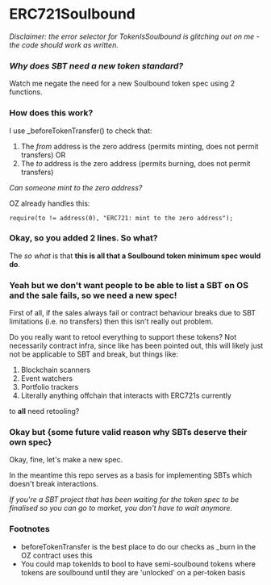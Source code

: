 # ERC721Soulbound

*Disclaimer: the error selector for TokenIsSoulbound is glitching out on me - the code should work as written.*

### *Why does SBT need a new token standard?*

Watch me negate the need for a new Soulbound token spec using 2 functions.

### How does this work?

I use _beforeTokenTransfer() to check that:

1) The *from* address is the zero address (permits minting, does not permit transfers)
OR
2) The *to* address is the zero address (permits burning, does not permit transfers)

*Can someone mint to the zero address?*

OZ already handles this:

`require(to != address(0), "ERC721: mint to the zero address");`

### Okay, so you added 2 lines. So what?

The *so what* is that **this is all that a Soulbound token minimum spec would do**.

### Yeah but we don't want people to be able to list a SBT on OS and the sale fails, so we need a new spec!

First of all, if the sales always fail or contract behaviour breaks due to SBT limitations (i.e. no transfers) then this isn't really out problem.

Do you really want to retool everything to support these tokens? Not necessarily contract infra, since like has been pointed out, this will likely just not be applicable to SBT and break, but things like:

1) Blockchain scanners
2) Event watchers
3) Portfolio trackers
4) Literally anything offchain that interacts with ERC721s currently

to **all** need retooling?

### Okay but {some future valid reason why SBTs deserve their own spec}

Okay, fine, let's make a new spec.

In the meantime this repo serves as a basis for implementing SBTs which doesn't break interactions.

*If you're a SBT project that has been waiting for the token spec to be finalised so you can go to market, you don't have to wait anymore.*

### Footnotes

- beforeTokenTransfer is the best place to do our checks as _burn in the OZ contract uses this
- You could map tokenIds to bool to have semi-soulbound tokens where tokens are soulbound until they are 'unlocked' on a per-token basis
